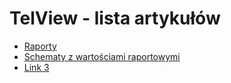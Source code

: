 # TelView - lista artykułów

- [Raporty](/TelView/TelView-Raporty.md) 
- [Schematy z wartościami raportowymi](/TelView/TelView-Schematy-z-wartościami-raportowymi.md) 
- [Link 3](/TelView/README.md) 
